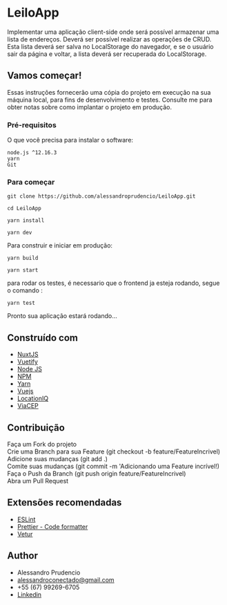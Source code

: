 # LeiloApp

Implementar uma aplicação client-side onde será possível armazenar uma lista de endereços. Deverá ser
possível realizar as operações de CRUD. Esta lista deverá ser salva no LocalStorage do navegador, e se o
usuário sair da página e voltar, a lista deverá ser recuperada do LocalStorage. 
 <!-- <img width="790"  src="https://github.com/alessandroprudencio/My-Lung/blob/master/preview_system.gif" /> -->

## Vamos começar!

Essas instruções fornecerão uma cópia do projeto em execução na sua máquina local, para fins de desenvolvimento e testes. Consulte me  para obter notas sobre como implantar o projeto em produção.


### Pré-requisitos

O que você precisa para instalar o software:

```
node.js ^12.16.3
yarn
Git
```

### Para começar

```
git clone https://github.com/alessandroprudencio/LeiloApp.git
```

```
cd LeiloApp
```

```
yarn install
```

```
yarn dev
```

Para construir e iniciar em produção:


```
yarn build
```

```
yarn start
```

para rodar os testes, é necessario que o frontend ja esteja rodando, segue o comando :

```
yarn test
```

Pronto sua aplicação estará  rodando...


## Construído com

* [NuxtJS](https://nuxtjs.org/)
* [Vuetify ](https://vuetifyjs.com/)
* [Node JS](https://nodejs.org/)
* [NPM](https://www.npmjs.com/)
* [Yarn](https://yarnpkg.com/)
* [Vuejs](https://vuejs.org/)
* [LocationIQ](https://my.locationiq.com/)
* [ViaCEP](https://viacep.com.br/)


## Contribuição

Faça um Fork do projeto\
Crie uma Branch para sua Feature (git checkout -b feature/FeatureIncrivel)\
Adicione suas mudanças (git add .)\
Comite suas mudanças (git commit -m 'Adicionando uma Feature incrível!)\
Faça o Push da Branch (git push origin feature/FeatureIncrivel)\
Abra um Pull Request

## Extensões recomendadas

* [ESLint](https://marketplace.visualstudio.com/items?itemName=dbaeumer.vscode-eslint)
* [Prettier - Code formatter ](https://marketplace.visualstudio.com/items?itemName=esbenp.prettier-vscode)
* [Vetur](https://marketplace.visualstudio.com/items?itemName=octref.vetur)

## Author

* Alessandro Prudencio 
* alessandroconectado@gmail.com
* +55 (67) 99269-6705
* [Linkedin](https://www.linkedin.com/in/alessandro-prudencio/)


